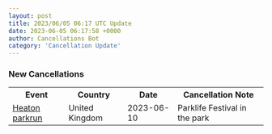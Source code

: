 ```yaml
---
layout: post
title: 2023/06/05 06:17 UTC Update
date: 2023-06-05 06:17:58 +0000
author: Cancellations Bot
category: 'Cancellation Update'
---
```


<h3>New Cancellations</h3>
<div class='hscrollable'>
<table style='width: 100%'>
    <tr>
        <th>Event</th>
        <th>Country</th>
        <th>Date</th>
        <th>Cancellation Note</th>
    </tr>
    <tr>
        <td><a href="https://www.parkrun.org.uk/heaton">Heaton parkrun</a></td>
        <td>United Kingdom</td>
        <td>2023-06-10</td>
        <td>Parklife Festival in the park</td>
    </tr>
</table>
</div>
